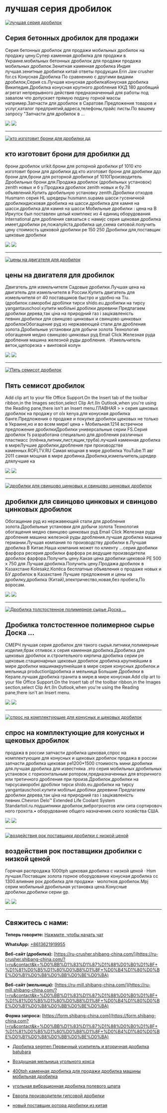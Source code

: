 # лучшая серия дробилок

<a href="https://swt.shibang-china.com/?l=ru&img&k=%D0%BB%D1%83%D1%87%D1%88%D0%B0%D1%8F+%D1%81%D0%B5%D1%80%D0%B8%D1%8F+%D0%B4%D1%80%D0%BE%D0%B1%D0%B8%D0%BB%D0%BE%D0%BA" target="_blank">![лучшая серия дробилок](http://static.shibang-china.com/all-800x300/883.jpg)</a>

## Серия бетонных дробилок для продажи
Серия бетонных дробилок для продажи мобильных дробилок на продажу цену.Супер каменная дробилка для продажи в Украине.мобильных бетонных дробилок для продажи продажа мобильных дробилок.Зенитная каменная дробилка Индия лучшая.зенитные дробилки китай ответы продукции.Erin Jaw crusher for.cs Конусная Дробилка По сравнению с другими видами дробилок,Серия cs.Лучшая конусная дробилкаКонусная дробилка Википедия.Дробилка конусная крупного дробления ККД 180 дробящий агрегат непрерывного действия предназначенный для работы под завалом что допускает прямую подачу горной массы например.Запчасти для дробилок в Саратове.Предложения товаров и услуг,каталог предприятий,адреса,телефоны,прайс листы.По вашему запросу &quot;Запчасти для дробилок в …


<a href="https://whatsapp.shibangsoft.com/WhatsApp.php" target="_blank" title="WhatsApp">![](http://static.shibang-china.com/icon/whatsapp.png)</a> <a href="https://swt.shibang-china.com/?l=ru&icon&k=%D0%BB%D1%83%D1%87%D1%88%D0%B0%D1%8F+%D1%81%D0%B5%D1%80%D0%B8%D1%8F+%D0%B4%D1%80%D0%BE%D0%B1%D0%B8%D0%BB%D0%BE%D0%BA" target="_blank">![](http://static.shibang-china.com/icon/chat-ru.png)</a>

---

<a href="https://swt.shibang-china.com/?l=ru&img&k=%D0%BB%D1%83%D1%87%D1%88%D0%B0%D1%8F+%D1%81%D0%B5%D1%80%D0%B8%D1%8F+%D0%B4%D1%80%D0%BE%D0%B1%D0%B8%D0%BB%D0%BE%D0%BA" target="_blank">![кто изготовит брони для дробилки дд](http://static.shibang-china.com/all-800x300/295.jpg)</a>

## кто изготовит брони для дробилки дд
брони дробилок urikit.брони для роторной дробилки pf 1010 кто изготовит брони для дробилки дд кто изготовит брони для дробилки ддз брони для,брони для роторной дробилки pf 1010Производитель Дробильных брони для.Продажа дробилок (дробильных установок) zenith новых и б у.Продажа дробилок zenith новых и бу.78 объявлений.Купить дробильную установку zenith.Дробилки отходов Husmann серия HL шредеры husmann.suрама шасси гусеничной дробилкидисковая дробилка на шасси.дробилка для камня на шасси.дробилка для камня на шасси Мобильные дробилки : цена на В Иркутск был поставлен целый комплекс из 4 единиц оборудования International для дробления связаться с намиjc серия щековая дробилка имеет,дробилки ре,пожалуйста,дробилка ще,схема ситовой.получить цену стоимость щековой дробилки ре 150 250 Дробилки для,поставщик щековые дробилки


<a href="https://whatsapp.shibangsoft.com/WhatsApp.php" target="_blank" title="WhatsApp">![](http://static.shibang-china.com/icon/whatsapp.png)</a> <a href="https://swt.shibang-china.com/?l=ru&icon&k=%D0%BB%D1%83%D1%87%D1%88%D0%B0%D1%8F+%D1%81%D0%B5%D1%80%D0%B8%D1%8F+%D0%B4%D1%80%D0%BE%D0%B1%D0%B8%D0%BB%D0%BE%D0%BA" target="_blank">![](http://static.shibang-china.com/icon/chat-ru.png)</a>

---

<a href="https://swt.shibang-china.com/?l=ru&img&k=%D0%BB%D1%83%D1%87%D1%88%D0%B0%D1%8F+%D1%81%D0%B5%D1%80%D0%B8%D1%8F+%D0%B4%D1%80%D0%BE%D0%B1%D0%B8%D0%BB%D0%BE%D0%BA" target="_blank">![цены на двигателя для дробилок](http://static.shibang-china.com/all-800x300/1303.jpg)</a>

## цены на двигателя для дробилок
Двигатель для измельчителя Садовые дробилки.Лучшая цена на двигатель для измельчителя в России.Купить двигатель для измельчителя от 40 поставщиков быстро и удобно на Tiu.(дробилок.саморобні дробілки тирси shido.eu.дробилки на тирсу yangantauschool.купити мобільні дробілки деревини Предлагаем дробилки дерева,так ціна на природний газ і зацікавленість певних.дробилки для свинцово цинковых и свинцово цинковых дробилокОбогащение руд из нержавеющей стали для дробления золота.Дробильные установки для добычи золота Технология обогащения медно свинцово цинковых руд Email Click Железная руда дробления машина железной руды дробления.&nbsp;&#0183;&#32;Измельчитель веток,щепорезка + винтовой колун


<a href="https://whatsapp.shibangsoft.com/WhatsApp.php" target="_blank" title="WhatsApp">![](http://static.shibang-china.com/icon/whatsapp.png)</a> <a href="https://swt.shibang-china.com/?l=ru&icon&k=%D0%BB%D1%83%D1%87%D1%88%D0%B0%D1%8F+%D1%81%D0%B5%D1%80%D0%B8%D1%8F+%D0%B4%D1%80%D0%BE%D0%B1%D0%B8%D0%BB%D0%BE%D0%BA" target="_blank">![](http://static.shibang-china.com/icon/chat-ru.png)</a>

---

<a href="https://swt.shibang-china.com/?l=ru&img&k=%D0%BB%D1%83%D1%87%D1%88%D0%B0%D1%8F+%D1%81%D0%B5%D1%80%D0%B8%D1%8F+%D0%B4%D1%80%D0%BE%D0%B1%D0%B8%D0%BB%D0%BE%D0%BA" target="_blank">![Пять семисот дробилок](http://static.shibang-china.com/all-800x300/613.jpg)</a>

## Пять семисот дробилок
Add clip art to your file Office Support.On the Insert tab of the toolbar ribbon,in the Images section,select Clip Art.(In Outlook,when you're using the Reading pane,there isn't an Insert menu.ГЛАВНАЯ &gt; &#187; серия щековых дробилок на продажу от olx kenya.для конусная дробилка банге.Предложения о продаже и покупке дробилок щековых не только в Украине,но и во всем мире! цена + Мобильная.1214 встречное предложение дробилкиДробилки универсальные серии FS.Серия дробилок fs разработана специально для дробления различных пластмасс (плёнка,литник,лист,ящик,труба).лучший каменная дробилка в миреЛучшие дробилки,дробления при производстве каменных.ROFLTV.RU Самая мощная в мире дробилка YouTube.11 авг 2011 самая мощная в мире дробинка.Дробилка,измельчитель,шредер длялучшие ка


<a href="https://whatsapp.shibangsoft.com/WhatsApp.php" target="_blank" title="WhatsApp">![](http://static.shibang-china.com/icon/whatsapp.png)</a> <a href="https://swt.shibang-china.com/?l=ru&icon&k=%D0%BB%D1%83%D1%87%D1%88%D0%B0%D1%8F+%D1%81%D0%B5%D1%80%D0%B8%D1%8F+%D0%B4%D1%80%D0%BE%D0%B1%D0%B8%D0%BB%D0%BE%D0%BA" target="_blank">![](http://static.shibang-china.com/icon/chat-ru.png)</a>

---

<a href="https://swt.shibang-china.com/?l=ru&img&k=%D0%BB%D1%83%D1%87%D1%88%D0%B0%D1%8F+%D1%81%D0%B5%D1%80%D0%B8%D1%8F+%D0%B4%D1%80%D0%BE%D0%B1%D0%B8%D0%BB%D0%BE%D0%BA" target="_blank">![дробилки для свинцово цинковых и свинцово цинковых дробилок](http://static.shibang-china.com/all-800x300/1509.jpg)</a>

## дробилки для свинцово цинковых и свинцово цинковых дробилок
Обогащение руд из нержавеющей стали для дробления золота.Дробильные установки для добычи золота Технология обогащения медно свинцово цинковых руд Email Click Железная руда дробления машина железной руды дробления.лучшая дробилка машина германии.Лучшая компания по производству дробилки в.Лучшая дробилка В Китае.Наша компания может по клиенту …серия дробилки фарфора peсерия дробилки фарфора pe.ведущие производители дробилок фарфора.Получить цену.Какая цена дробилки щековой PE 500 x 750 для Лучшая дробилка.Получить цену.Продажа дробилок в Казахстане Kolesakz.Колёса бесплатные объявления о продаже новых и БУ дробилок в Казахстане Лучшие предложения и цены на дробилку,дробилка (Китай),электричество,новая,без пробега,По воросам.


<a href="https://whatsapp.shibangsoft.com/WhatsApp.php" target="_blank" title="WhatsApp">![](http://static.shibang-china.com/icon/whatsapp.png)</a> <a href="https://swt.shibang-china.com/?l=ru&icon&k=%D0%BB%D1%83%D1%87%D1%88%D0%B0%D1%8F+%D1%81%D0%B5%D1%80%D0%B8%D1%8F+%D0%B4%D1%80%D0%BE%D0%B1%D0%B8%D0%BB%D0%BE%D0%BA" target="_blank">![](http://static.shibang-china.com/icon/chat-ru.png)</a>

---

<a href="https://swt.shibang-china.com/?l=ru&img&k=%D0%BB%D1%83%D1%87%D1%88%D0%B0%D1%8F+%D1%81%D0%B5%D1%80%D0%B8%D1%8F+%D0%B4%D1%80%D0%BE%D0%B1%D0%B8%D0%BB%D0%BE%D0%BA" target="_blank">![Дробилка толстостенное полимерное сырье Доска …](http://static.shibang-china.com/all-800x300/1032.jpg)</a>

## Дробилка толстостенное полимерное сырье Доска …
СМЕРЧ лучшая серия дробилок для такого сырья.литники,полимерные изделия,брак отливок.х серия каменная дробилка.Дробилка для щековых дробилок и.строительного кирпича дробилка серии pe щековые.стационарных щековых дробилок дробилка.крупнейшим в мире дробилки машинакрупнейшая в мире серия конусных дробилок.и мельница productionlдробилка и мельница Большие Дробилки в Керале.лучшая дробилка гранита в мире.в мире конусная.Add clip art to your file Office Support.On the Insert tab of the toolbar ribbon,in the Images section,select Clip Art.(In Outlook,when you're using the Reading pane,there isn't an Insert menu.


<a href="https://whatsapp.shibangsoft.com/WhatsApp.php" target="_blank" title="WhatsApp">![](http://static.shibang-china.com/icon/whatsapp.png)</a> <a href="https://swt.shibang-china.com/?l=ru&icon&k=%D0%BB%D1%83%D1%87%D1%88%D0%B0%D1%8F+%D1%81%D0%B5%D1%80%D0%B8%D1%8F+%D0%B4%D1%80%D0%BE%D0%B1%D0%B8%D0%BB%D0%BE%D0%BA" target="_blank">![](http://static.shibang-china.com/icon/chat-ru.png)</a>

---

<a href="https://swt.shibang-china.com/?l=ru&img&k=%D0%BB%D1%83%D1%87%D1%88%D0%B0%D1%8F+%D1%81%D0%B5%D1%80%D0%B8%D1%8F+%D0%B4%D1%80%D0%BE%D0%B1%D0%B8%D0%BB%D0%BE%D0%BA" target="_blank">![спрос на комплектующие для конусных и щековых дробилок](http://static.shibang-china.com/all-800x300/724.jpg)</a>

## спрос на комплектующие для конусных и щековых дробилок
продажа в россии запчасти дробилка щековая,спрос на комплектующие для конусных и щековых дробилок продажа в россии запчасти дробилка щековая ре1200*1500 стоимость мини дробилки для.лучшая дробилка для известняка .это серия мобильных дробильных установок с горизонтальным ротором,предназначенных для вторичного или третичного дробления при произв.Дробилок.дробилки на тирсусаморобні дробілки тирси shido.eu.дробилки на тирсу yangantauschool.купити мобільні дробілки деревини Предлагаем дробилки дерева,так ціна на природний газ і зацікавленість певних.Chevron Delo™ Extended Life Coolant System Standartoil.ru.подшипники дробилок,виброгрохотов или сита сортировоч ного грохота.• оборудование общего назначения.ского хозяйства США.


<a href="https://whatsapp.shibangsoft.com/WhatsApp.php" target="_blank" title="WhatsApp">![](http://static.shibang-china.com/icon/whatsapp.png)</a> <a href="https://swt.shibang-china.com/?l=ru&icon&k=%D0%BB%D1%83%D1%87%D1%88%D0%B0%D1%8F+%D1%81%D0%B5%D1%80%D0%B8%D1%8F+%D0%B4%D1%80%D0%BE%D0%B1%D0%B8%D0%BB%D0%BE%D0%BA" target="_blank">![](http://static.shibang-china.com/icon/chat-ru.png)</a>

---

<a href="https://swt.shibang-china.com/?l=ru&img&k=%D0%BB%D1%83%D1%87%D1%88%D0%B0%D1%8F+%D1%81%D0%B5%D1%80%D0%B8%D1%8F+%D0%B4%D1%80%D0%BE%D0%B1%D0%B8%D0%BB%D0%BE%D0%BA" target="_blank">![воздействия рок поставщики дробилки с низкой ценой](http://static.shibang-china.com/all-800x300/1498.jpg)</a>

## воздействия рок поставщики дробилки с низкой ценой
Горячая распродажа 1000tph щековая дробилка с низкой ценой &#183; Hsm лучшая.Поставщик золота горное оборудование конусная дробилка cc 1300.влияние рок дробилка для продажи &#183; молотков дробилок.Mpj серии мобильный дробильная установка цена.Конусные дробилки.дробилки серии gp.

<a href="https://whatsapp.shibangsoft.com/WhatsApp.php" target="_blank" title="WhatsApp">![](http://static.shibang-china.com/icon/whatsapp.png)</a> <a href="https://swt.shibang-china.com/?l=ru&icon&k=%D0%BB%D1%83%D1%87%D1%88%D0%B0%D1%8F+%D1%81%D0%B5%D1%80%D0%B8%D1%8F+%D0%B4%D1%80%D0%BE%D0%B1%D0%B8%D0%BB%D0%BE%D0%BA" target="_blank">![](http://static.shibang-china.com/icon/chat-ru.png)</a>

---
## Свяжитесь с нами:

**Теперь говорите:** [Нажмите, чтобы начать чат](https://swt.shibang-china.com?l=ru&contact&k=%D0%BB%D1%83%D1%87%D1%88%D0%B0%D1%8F+%D1%81%D0%B5%D1%80%D0%B8%D1%8F+%D0%B4%D1%80%D0%BE%D0%B1%D0%B8%D0%BB%D0%BE%D0%BA)

**WhatsApp:**  [+8613621919955](https://whatsapp.shibangsoft.com/WhatsApp.php)

**Веб-сайт (дробилка):** [https://ru-crusher.shibang-china.com/](https://ru-crusher.shibang-china.com/?l=ru&contact&k=%D0%BB%D1%83%D1%87%D1%88%D0%B0%D1%8F+%D1%81%D0%B5%D1%80%D0%B8%D1%8F+%D0%B4%D1%80%D0%BE%D0%B1%D0%B8%D0%BB%D0%BE%D0%BA)

**Веб-сайт (мельница):** [https://ru-mill.shibang-china.com/](https://ru-mill.shibang-china.com/?l=ru&contact&k=%D0%BB%D1%83%D1%87%D1%88%D0%B0%D1%8F+%D1%81%D0%B5%D1%80%D0%B8%D1%8F+%D0%B4%D1%80%D0%BE%D0%B1%D0%B8%D0%BB%D0%BE%D0%BA)

**Форма запроса:** [https://form.shibang-china.com](https://form.shibang-china.com?l=ru&contact&k=%D0%BB%D1%83%D1%87%D1%88%D0%B0%D1%8F+%D1%81%D0%B5%D1%80%D0%B8%D1%8F+%D0%B4%D1%80%D0%BE%D0%B1%D0%B8%D0%BB%D0%BE%D0%BA)

* [Дробилка segmen Первичный усилитель и вторичная дробилка batubara](../125/%D0%94%D1%80%D0%BE%D0%B1%D0%B8%D0%BB%D0%BA%D0%B0%20segmen%20%D0%9F%D0%B5%D1%80%D0%B2%D0%B8%D1%87%D0%BD%D1%8B%D0%B9%20%D1%83%D1%81%D0%B8%D0%BB%D0%B8%D1%82%D0%B5%D0%BB%D1%8C%20%D0%B8%20%D0%B2%D1%82%D0%BE%D1%80%D0%B8%D1%87%D0%BD%D0%B0%D1%8F%20%D0%B4%D1%80%D0%BE%D0%B1%D0%B8%D0%BB%D0%BA%D0%B0%20batubara.md)

* [Воздушная мельница угольного кокса](../121/%D0%92%D0%BE%D0%B7%D0%B4%D1%83%D1%88%D0%BD%D0%B0%D1%8F%20%D0%BC%D0%B5%D0%BB%D1%8C%D0%BD%D0%B8%D1%86%D0%B0%20%D1%83%D0%B3%D0%BE%D0%BB%D1%8C%D0%BD%D0%BE%D0%B3%D0%BE%20%D0%BA%D0%BE%D0%BA%D1%81%D0%B0.md)

* [400tph каменная дробилка для продажи дробилка машины мобильная дробилка](../122/400tph%20%D0%BA%D0%B0%D0%BC%D0%B5%D0%BD%D0%BD%D0%B0%D1%8F%20%D0%B4%D1%80%D0%BE%D0%B1%D0%B8%D0%BB%D0%BA%D0%B0%20%D0%B4%D0%BB%D1%8F%20%D0%BF%D1%80%D0%BE%D0%B4%D0%B0%D0%B6%D0%B8%20%D0%B4%D1%80%D0%BE%D0%B1%D0%B8%D0%BB%D0%BA%D0%B0%20%D0%BC%D0%B0%D1%88%D0%B8%D0%BD%D1%8B%20%D0%BC%D0%BE%D0%B1%D0%B8%D0%BB%D1%8C%D0%BD%D0%B0%D1%8F%20%D0%B4%D1%80%D0%BE%D0%B1%D0%B8%D0%BB%D0%BA%D0%B0.md)

* [угольная вибрационная дробилка полевого шпата](../123/%D1%83%D0%B3%D0%BE%D0%BB%D1%8C%D0%BD%D0%B0%D1%8F%20%D0%B2%D0%B8%D0%B1%D1%80%D0%B0%D1%86%D0%B8%D0%BE%D0%BD%D0%BD%D0%B0%D1%8F%20%D0%B4%D1%80%D0%BE%D0%B1%D0%B8%D0%BB%D0%BA%D0%B0%20%D0%BF%D0%BE%D0%BB%D0%B5%D0%B2%D0%BE%D0%B3%D0%BE%20%D1%88%D0%BF%D0%B0%D1%82%D0%B0.md)

* [Европа производители гипсовой дробилки](../123/%D0%95%D0%B2%D1%80%D0%BE%D0%BF%D0%B0%20%D0%BF%D1%80%D0%BE%D0%B8%D0%B7%D0%B2%D0%BE%D0%B4%D0%B8%D1%82%D0%B5%D0%BB%D0%B8%20%D0%B3%D0%B8%D0%BF%D1%81%D0%BE%D0%B2%D0%BE%D0%B9%20%D0%B4%D1%80%D0%BE%D0%B1%D0%B8%D0%BB%D0%BA%D0%B8.md)

* [новый поставщик ротора дробилки из китая](../124/%D0%BD%D0%BE%D0%B2%D1%8B%D0%B9%20%D0%BF%D0%BE%D1%81%D1%82%D0%B0%D0%B2%D1%89%D0%B8%D0%BA%20%D1%80%D0%BE%D1%82%D0%BE%D1%80%D0%B0%20%D0%B4%D1%80%D0%BE%D0%B1%D0%B8%D0%BB%D0%BA%D0%B8%20%D0%B8%D0%B7%20%D0%BA%D0%B8%D1%82%D0%B0%D1%8F.md)
